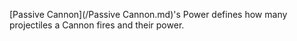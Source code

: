 [Passive Cannon](/Passive Cannon.md)'s Power defines how many projectiles a Cannon fires and their power.